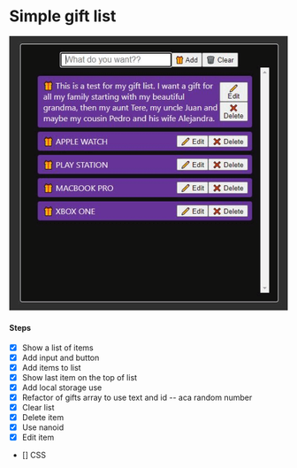 # Simple gift list

![Gift List](./screengiftlist.png)

#### Steps

- [x] Show a list of items
- [x] Add input and button
- [x] Add items to list
- [x] Show last item on the top of list
- [x] Add local storage use
- [x] Refactor of gifts array to use text and id -- aca random number
- [x] Clear list
- [x] Delete item
- [x] Use nanoid
- [x] Edit item
- [] CSS

